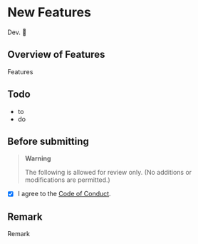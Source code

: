 # New Features

Dev. 🐧

## Overview of Features

Features

## Todo

- to
- do

## Before submitting

> **Warning**
>
> The following is allowed for review only. (No additions or modifications are permitted.)

- [x] I agree to the [Code of Conduct](https://github.com/PROJECT-PIPLUP/lounas/blob/develop/.github/CODE_OF_CONDUCT.md).

## Remark

Remark
